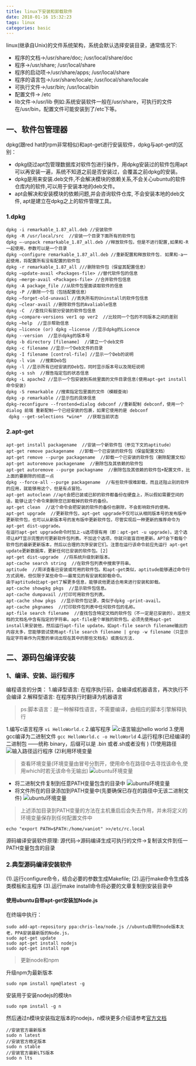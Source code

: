 ```yaml
---
title: linux下安装和卸载软件
date: 2018-01-16 15:32:23
tags: linux
categories: basic
---
```

linux(继承自Unix)的文件系统架构，系统会默认选择安装目录，通常情况下:

- 程序的文档->/usr/share/doc; /usr/local/share/doc
- 程序->/usr/share; /usr/local/share
- 程序的启动项->/usr/share/apps; /usr/local/share
- 程序的语言包->/usr/share/locale; /usr/local/share/locale
- 可执行文件->/usr/bin; /usr/local/bin
- 配置文件-> /etc
- lib文件->/usr/lib
例如:系统安装软件一般在/usr/share，可执行的文件在/usr/bin，配置文件可能安装到了/etc下等。
## 一、软件包管理器
dpkg(跟red hat的rpm非常相似)和apt-get进行安装软件，dpkg与apt-get的区别：

-  dpkg绕过apt包管理数据库对软件包进行操作，用dpkg安装过的软件包用apt可以再安装一遍，系统不知道之前是否安装过，会覆盖之前dpkg的安装。
- dpkg是用来安装.deb文件,不会解决模块的依赖关系,不会关心ubuntu的软件仓库内的软件,可以用于安装本地的deb文件。
- apt会解决和安装模块的依赖问题,并会咨询软件仓库, 不会安装本地的deb文件, apt是建立在dpkg之上的软件管理工具。
### 1.dpkg
```
dpkg -i remarkable_1.87_all.deb //安装软件
dpkg -R /usr/local/src  //安装一个目录下面所有的软件包
dpkg –-unpack remarkable_1.87_all.deb //释放软件包，但是不进行配置,如果和-R一起使用，参数可以是一个目录
dpkg –configure remarkable_1.87_all.deb //重新配置和释放软件包. 如果和-a一起使用，将配置所有没有配置的软件包
dpkg -r remarkable_1.87_all ///删除软件包（保留其配置信息）
dpkg –update-avail <Packages-file> //替代软件包的信息
dpkg –merge-avail <Packages-file> //合并软件包信息 
dpkg -A package_file //从软件包里面读取软件的信息
dpkg -P //删除一个包（包括配置信息）
dpkg –forget-old-unavail //丢失所有的Uninstall的软件包信息
dpkg –clear-avail //删除软件包的Avaliable信息
dpkg -C  //查找只有部分安装的软件包信息
dpkg –compare-versions ver1 op ver2  //比较同一个包的不同版本之间的差别
dpkg –help  //显示帮助信息
dpkg –licence (or) dpkg –license //显示dpkg的Licence
dpkg --version  //显示dpkg的版本号
dpkg -b directory [filename]  //建立一个deb文件
dpkg -c filename //显示一个Deb文件的目录
dpkg -I filename [control-file] //显示一个Deb的说明
dpkg -l vim  //搜索Deb包
dpkg -l //显示所有已经安装的Deb包，同时显示版本号以及简短说明
dpkg -s ssh  //报告指定包的状态信息
dpkg -L apache2 //显示一个包安装到系统里面的文件目录信息(使用apt-get install命令安装)
dpkg -S remarkable //搜索指定包里面的文件（模糊查询）
dpkg -p remarkable //显示包的具体信息
dpkg-reconfigure --frontend=dialog debconf //重新配制 debconf，使用一个 dialog 前端 重新配制一个已经安装的包裹，如果它使用的是 debconf
 dpkg --get-selections *wine*  //获取当前状态 
```
### 2.apt-get
```
apt-get install packagename  //安装一个新软件包（参见下文的aptitude）
apt-get remove packagename  //卸载一个已安装的软件包（保留配置文档）
apt-get remove --purge packagename  //卸载一个已安装的软件包（删除配置文档）
apt-get autoremove packagename  //删除包及其依赖的软件包
apt-get autoremove --purge packagname  //删除包及其依赖的软件包+配置文件，比上面的要删除的彻底一点
dpkg --force-all --purge packagename  //有些软件很难卸载，而且还阻止别的软件的应用，就能够用这个，但是有点冒险。
apt-get autoclean //apt会把已装或已卸的软件都备份在硬盘上，所以假如需要空间的话，能够让这个命令来删除您已卸载掉的软件的备份。
apt-get clean  //这个命令会把安装的软件的备份也删除，不会影响软件的使用。
apt-get upgrade  //更新软件包，apt-get upgrade不仅可以从相同版本号的发布版中更新软件包，也可以从新版本号的发布版中更新软件包，尽管实现后一种更新的推荐命令为apt-get dist-upgrade。
在运行apt-get upgrade命令时加上-u选项很有用（即：apt-get -u upgrade)。这个选项让APT显示完整的可更新软件包列表。不加这个选项，你就只能盲目地更新。APT会下载每个软件包的最新更新版本，然后以合理的次序安装它们。注意在运行该命令前应先运行 apt-get update更新数据库，更新任何已安装的软件包。[2] 
apt-get dist-upgrade  //将系统升级到新版本。
apt-cache search string  //在软件包列表中搜索字符串。
aptitude  //周详查看已安装或可用的软件包。和apt-get类似，aptitude能够通过命令行方式调用，但仅限于某些命令——最常见的有安装和卸载命令。
由于aptitude比apt-get了解更多信息，能够说他更适合用来进行安装和卸载。
apt-cache showpkg pkgs  //显示软件包信息。
apt-cache dumpavail //打印可用软件包列表。
apt-cache show pkgs  //显示软件包记录，类似于dpkg –print-avail。
apt-cache pkgnames  //打印软件包列表中任何软件包的名称。
apt-file search filename  //查找包含特定文档的软件包（不一定是已安装的），这些文档的文档名中含有指定的字符串。apt-file是个单独的软件包。必须先使用apt-get install来安装他，然后运行apt-file update。如apt-file search filename输出的内容太多，您能够尝试使用apt-file search filename | grep -w filename（只显示指定字符串作为完整的单词出现在其中的那些文档名）或类似方法.
```
## 二、源码包编译安装
###  1、编译、安装、运行程序
编程语言的分类：
1.编译型语言: 在程序执行前，会编译成机器语言，再次执行不会编译
2.解释型语言: 在程序执行时翻译为机器语言
>ps:脚本语言：是一种解释性语言，不需要编译，由相应的脚本引擎解释执行

   1.编写c语言程序
    ```
       vi HelloWorld.c
     ```
   2.编写程序
    ![c语言输出hello world](https://raw.githubusercontent.com/Vaniot-s/picture/master/2018-01-16%2020-00-27.png)
 3.使用gcc编译为二进制文件
    ```
    gcc HelloWorld.c -o HelloWorld
    ```
  4.运行程序(已经编译的二进制包 ——统称 binary，后缀可以是 .bin 或者.sh或者没有 )
     (1)使用路径
     ![输入路径运行程序](https://raw.githubusercontent.com/Vaniot-s/picture/master/2018-01-16%2020-33-27.png)
     (2)利用环境变量
  > 查看环境变量(环境变量由冒号分割开，使用命令在路径中去寻找该命令,使用which时若无该命令无输出)
       ![ubuntu环境变量](https://raw.githubusercontent.com/Vaniot-s/picture/master/2018-01-16%2021-10-54.png)
 
 - 将二进制文件复制到任意PATH变量包含的目录中
  ![ubuntu环境变量](https://raw.githubusercontent.com/Vaniot-s/picture/master/2018-01-16%2021-32-51.png)
  -  将文件所在的目录添加到PATH变量中(先要确保已存在的路径中无该二进制文件)
  ![ubuntu环境变量](https://raw.githubusercontent.com/Vaniot-s/picture/master/2018-01-16%2022-01-08.png)
  > 上述添加目录到PATH变量的方法在主机重启后会失去作用，并未将定义的环境变量保存到任何配置文件中
  ```
  echo "export PATH=$PATH:/home/vaniot" >>/etc/rc.local
  ```
  
  源码编译安装软件原理:
       源代码->源码编译生成可执行的文件->复制该文件到任一PATH变量包含的目录

### 2.典型源码编译安装软件
   (1).运行configure命令，结合必要的参数生成Makefile;
   (2).运行make命令生成各类模板和主程序
   (3).运行make install命令将必要的文章复制到安装目录中
   
#### 使用ubuntu自带apt-get安装加Node.js 
在终端中执行：
```
sudo add-apt-repository ppa:chris-lea/node.js //ubuntu自带的node版本太老，PPA安装最新版的Node.js，
sudo apt-get update
sudo apt-get install nodejs
sudo apt-get install npm
```
>更新node和npm

升级npm为最新版本
```
sudo npm install npm@latest -g
```
安装用于安装nodejs的模块n
```
sudo npm install -g n
```
然后通过n模块安装指定版本的nodejs，n模块更多介绍请参考[官方文档](https://www.npmjs.com/package/n)
```
//安装官方最新版本
sudo n latest
//安装官方稳定版本
sudo n stable
//安装官方最新LTS版本
sudo n lts
```